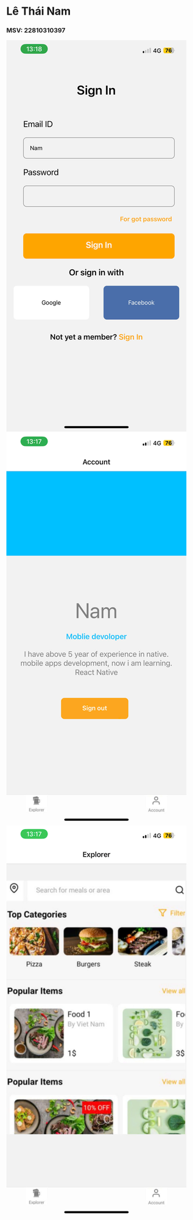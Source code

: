 # Lê Thái Nam
### MSV: 22810310397

![Hinh anh 01](signin.jpg)
![Hinh anh 02](account.jpg)
![Hinh anh 03](explorer.jpg)
